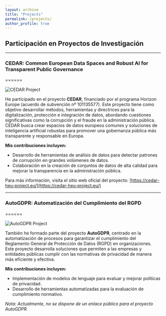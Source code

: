 ```yaml
---
layout: archive
title: "Projects"
permalink: /projects/
author_profile: true
---
```


## Participación en Proyectos de Investigación
---

### CEDAR: Common European Data Spaces and Robust AI for Transparent Public Governance
======

![CEDAR Project](https://cedar-heu-project.eu/assets/images/logo.png)

He participado en el proyecto **CEDAR**, financiado por el programa Horizon Europe (acuerdo de subvención nº 101135577). Este proyecto tiene como objetivo desarrollar métodos, herramientas y directrices para la digitalización, protección e integración de datos, abordando cuestiones significativas como la corrupción y el fraude en la administración pública. CEDAR busca crear espacios de datos europeos comunes y soluciones de inteligencia artificial robustas para promover una gobernanza pública más transparente y responsable en Europa.

**Mis contribuciones incluyen:**

- Desarrollo de herramientas de análisis de datos para detectar patrones de corrupción en grandes volúmenes de datos.
- Colaboración en la creación de conjuntos de datos de alta calidad para mejorar la transparencia en la administración pública.

Para más información, visita el sitio web oficial del proyecto: [https://cedar-heu-project.eu/](https://cedar-heu-project.eu/)

---

### AutoGDPR: Automatización del Cumplimiento del RGPD
======

![AutoGDPR Project](https://upload.wikimedia.org/wikipedia/commons/3/3f/Privacy_Icons_-_GDPR_Transparency.png)

También he formado parte del proyecto **AutoGDPR**, centrado en la automatización de procesos para garantizar el cumplimiento del Reglamento General de Protección de Datos (RGPD) en organizaciones. Este proyecto desarrolla soluciones que permiten a las empresas y entidades públicas cumplir con las normativas de privacidad de manera más eficiente y efectiva.

**Mis contribuciones incluyen:**

- Implementación de modelos de lenguaje para evaluar y mejorar políticas de privacidad.
- Desarrollo de herramientas automatizadas para la evaluación de cumplimiento normativo.

*Nota: Actualmente, no se dispone de un enlace público para el proyecto AutoGDPR.*